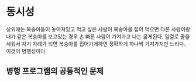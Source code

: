# 동시성
상위에는 복숭아들이 놓여져있고 먹고 싶은 사람이 복숭아를 집어 먹으면 다른 사람이랑 내가 같은 복숭아를 보고있는 경우 손 빠른 사람이 가져가고 나는 굶게된다. 일열로 줄을 세워서 자기 차례가 되면 복숭아를 집어가게하면 정확하게 하나씩 가져가지만 느리다. 이것이 병행성이다.

## 병행 프로그램의 공통적인 문제
 
